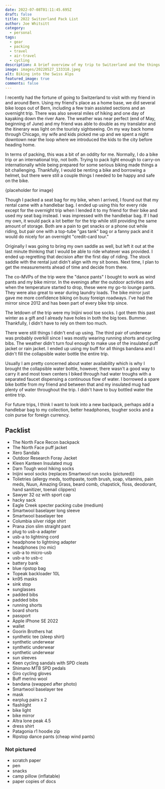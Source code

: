 ```yaml
---
date: 2022-07-08T01:11:45.695Z
draft: false
title: 2022 Switzerland Pack List
author: Joe Whitsitt
category:
  - personal
tags:
  - gear
  - packing
  - travel
  - air-travel
  - cycling
description: A brief overview of my trip to Switzerland and the things I packed.
image: images/20220527_133318.jpeg
alt: Biking into the Swiss Alps
featured_image: true
comments: false
---
```

I recently had the fortune of going to Switzerland to visit with my friend in and around Bern. Using my friend's place as a home base, we did several bike loops out of Bern, including a few train assisted sections and an overnight trip. There was also several miles of hiking and one day of kayaking down the river Aare. The weather was near perfect (end of May, beginning of June) and my friend was able to double as my translator and the itinerary was light on the touristy sightseeing. On my way back home through Chicago, my wife and kids picked me up and we spent a night downtown near the loop where we introduced the kids to the city before heading home.

In terms of packing, this was a bit of an oddity for me. Normally, I do a bike trip or an international trip, not both. Trying to pack light enough to carry-on internationally while being prepared for some serious biking made things a bit challenging. Thankfully, I would be renting a bike and borrowing a helmet, but there were still a couple things I needed to be happy and safe on the bike.

{placeholder for image}

Though I packed a seat bag for my bike, when I arrived, I found out that my rental came with a handlebar bag. I ended up using this for every ride except for the overnight trip when I lended it to my friend for their bike and used my seat bag instead. I was impressed with the handlebar bag. If I had my own, it would pack a lot better for the trip while still providing the same amount of storage. Both are a pain to get snacks or a phone out while riding, but pair one with a top-tube "gas tank" bag or a fanny pack and it would do nicely for an overnight "credit-card tour."

Originally I was going to bring my own saddle as well, but left it out at the last minute thinking that I would be able to ride whatever was provided. I ended up regretting that decision after the first day of riding. The stock saddle with the rental just didn't align with my sit bones. Next time, I plan to get the measurements ahead of time and decide from there.

The co-MVPs of the trip were the "dance pants" I bought to work as wind pants and my bike mirror. In the evenings after the outdoor activities and when the temperature started to drop, these were my go-to lounge pants. They were also great to wear during laundry loads. The bike mirror just gave me more confidence biking on busy foreign roadways. I've had the mirror since 2012 and has been part of every bike trip since.

The letdown of the trip were my Inijini wool toe socks. I got them this past winter as a gift and I already have holes in both the big toes. Bummer. Thankfully, I didn't have to rely on them too much.

There were still things I didn't end up using. The third pair of underwear was probably overkill since I was mostly wearing running shorts and cycling bibs. The weather didn't turn foul enough to make use of the insulated puff jacket or rain jacket. I ended up using my buff for all things bandana and I didn't fill the collapsible water bottle the entire trip.

Usually I am pretty concerned about water availability which is why I brought the collapsible water bottle, however, there wasn't a good way to carry it and most town centers I biked through had water troughs with a separated faucet dispensing a continuous flow of water. I borrowed a spare bike bottle from my friend and between that and my insulated mug had plenty of water throughout the trip. I didn't have to buy bottled water the entire trip.

For future trips, I think I want to look into a new backpack, perhaps add a handlebar bag to my collection, better headphones, tougher socks and a coin purse for foreign currency.

## Packlist

* The North Face Recon backpack
* The North Face puff jacket
* Xero Sandals
* Outdoor Research Foray Jacket
* Kleen Kanteen Insulated mug
* Darn Tough wool hiking socks
* Inijini wool socks (replaces Smartwool run socks (pictured))
* Tolietries (allergy meds, toothpaste, tooth brush, soap, vitamins, pain meds, Nuun, Amazing Grass, beard comb, chapstick, floss, deodorant, hand sanitizer, toenail clippers)
* Sawyer 32 oz with sport cap
* hacky sack
* Eagle Creek specter packing cube (medium)
* Smartwool baselayer long sleeve
* Smartwool baselayer tee
* Columbia silver ridge shirt
* Prana zion slim straight pant
* plug to usb-a adapter
* usb-a to lightning cord
* headphone to lightning adapter
* headphones (no mic)
* usb-a to micro-usb
* usb-a to usb-c
* battery bank
* blue ripstop bag
* Topeak backloader 10L
* kn95 masks
* sink stop
* sunglasses
* padded bibs
* padded bibs
* running shorts
* board shorts
* passport
* Apple iPhone SE 2022
* wallet
* Goorin Brothers hat
* synthetic tee (sleep shirt)
* synthetic underwear
* synthetic underwear
* synthetic underwear
* sun sleeves
* Keen cycling sandals with SPD cleats
* Shimano MTB SPD pedals
* Giro cycling gloves
* Buff merino wool
* bandana (swapped after photo)
* Smartwool baselayer tee
* mask
* earplug pairs x 2
* flashlight
* bike light
* bike mirror
* Altra lone peak 4.5
* dress shirt
* Patagonia r1 hoodie zip
* Ripstop dance pants (cheap wind pants)

### Not pictured

* scratch paper
* pen
* snacks
* camp pillow (inflatable)
* paper copies of docs